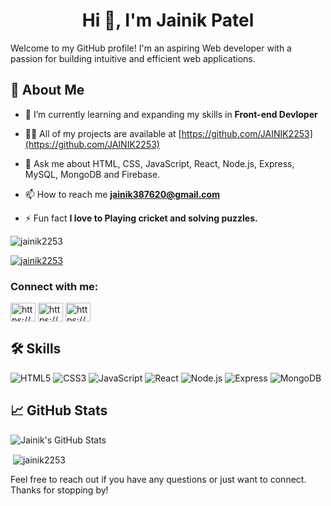<h1 align="center">Hi 👋, I'm Jainik Patel </h1>

Welcome to my GitHub profile! I'm an aspiring Web developer with a passion for building intuitive and efficient web applications.

## 🚀 About Me

- 🌱 I’m currently learning and expanding my skills in **Front-end Devloper**

- 👨‍💻 All of my projects are available at [https://github.com/JAINIK2253](https://github.com/JAINIK2253)

- 💬 Ask me about HTML, CSS, JavaScript, React, Node.js, Express, MySQL, MongoDB and Firebase.

- 📫 How to reach me **jainik387620@gmail.com**

- ⚡ Fun fact **I love to Playing cricket and solving puzzles.**


<p align="left"> <img src="https://komarev.com/ghpvc/?username=jainik2253&label=Profile%20views&color=0e75b6&style=flat" alt="jainik2253" /> </p>

<p align="left"> <a href="https://github.com/ryo-ma/github-profile-trophy"><img src="https://github-profile-trophy.vercel.app/?username=jainik2253" alt="jainik2253" /></a> </p>



<h3 align="left">Connect with me:</h3>
<p align="left">
<a href="https://linkedin.com/in/https://www.linkedin.com/in/patel-jainik-293a3227a/" target="blank"><img align="center" src="https://raw.githubusercontent.com/rahuldkjain/github-profile-readme-generator/master/src/images/icons/Social/linked-in-alt.svg" alt="https://www.linkedin.com/in/patel-jainik-293a3227a/" height="30" width="40" /></a>
<a href="https://fb.com/https://www.facebook.com/share/1bdgvdv57t/" target="blank"><img align="center" src="https://raw.githubusercontent.com/rahuldkjain/github-profile-readme-generator/master/src/images/icons/Social/facebook.svg" alt="https://www.facebook.com/share/1bdgvdv57t/" height="30" width="40" /></a>
<a href="https://instagram.com/https://www.instagram.com/jainik225/profilecard/?igsh=mtlmbjfnnjj2czzkda==" target="blank"><img align="center" src="https://raw.githubusercontent.com/rahuldkjain/github-profile-readme-generator/master/src/images/icons/Social/instagram.svg" alt="https://www.instagram.com/jainik225/profilecard/?igsh=mtlmbjfnnjj2czzkda==" height="30" width="40" /></a>
</p>

## 🛠️ Skills

![HTML5](https://img.shields.io/badge/-HTML5-E34F26?logo=html5&logoColor=white&style=flat)
![CSS3](https://img.shields.io/badge/-CSS3-1572B6?logo=css3&logoColor=white&style=flat)
![JavaScript](https://img.shields.io/badge/-JavaScript-F7DF1E?logo=javascript&logoColor=black&style=flat)
![React](https://img.shields.io/badge/-React-61DAFB?logo=react&logoColor=black&style=flat)
![Node.js](https://img.shields.io/badge/-Node.js-339933?logo=node.js&logoColor=white&style=flat)
![Express](https://img.shields.io/badge/-Express-000000?logo=express&logoColor=white&style=flat)
![MongoDB](https://img.shields.io/badge/-MongoDB-47A248?logo=mongodb&logoColor=white&style=flat)

## 📈 GitHub Stats

![Jainik's GitHub Stats](https://github-readme-stats.vercel.app/api?username=Jainik-Patel&show_icons=true&theme=radical)

<p>&nbsp;<img align="center" src="https://github-readme-stats.vercel.app/api?username=jainik2253&show_icons=true&locale=en" alt="jainik2253" /></p>

Feel free to reach out if you have any questions or just want to connect. Thanks for stopping by!
